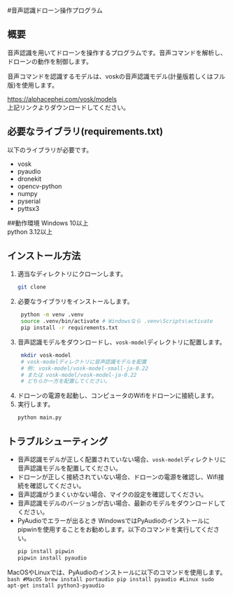 #音声認識ドローン操作プログラム

## 概要
音声認識を用いてドローンを操作するプログラムです。音声コマンドを解析し、ドローンの動作を制御します。<p>
音声コマンドを認識するモデルは、voskの音声認識モデル(計量版若しくはフル版)を使用します。<p>
https://alphacephei.com/vosk/models<br>
上記リンクよりダウンロードしてください。
## 必要なライブラリ(requirements.txt)
以下のライブラリが必要です。<br>
- vosk
- pyaudio
- dronekit
- opencv-python
- numpy
- pyserial
- pyttsx3

##動作環境
Windows 10以上<br>
python 3.12以上<br>
## インストール方法
1. 適当なディレクトリにクローンします。
   ```bash
   git clone
   ```
2. 必要なライブラリをインストールします。
   ```bash
    python -m venv .venv
    source .venv/bin/activate # Windowsなら .venv\Scripts\activate
    pip install -r requirements.txt
   ```
3. 音声認識モデルをダウンロードし、`vosk-model`ディレクトリに配置します。
   ```bash
    mkdir vosk-model
    # vosk-modelディレクトリに音声認識モデルを配置
    # 例: vosk-model/vosk-model-small-ja-0.22
    # または vosk-model/vosk-model-ja-0.22
    # どちらか一方を配置してください。
    ```
4. ドローンの電源を起動し、コンピュータのWifiをドローンに接続します。
5. 実行します。
   ```bash
   python main.py
   ```
## トラブルシューティング
- 音声認識モデルが正しく配置されていない場合、`vosk-model`ディレクトリに音声認識モデルを配置してください。
- ドローンが正しく接続されていない場合、ドローンの電源を確認し、Wifi接続を確認してください。
- 音声認識がうまくいかない場合、マイクの設定を確認してください。
- 音声認識モデルのバージョンが古い場合、最新のモデルをダウンロードしてください。
- PyAudioでエラーが出るとき
WindowsではPyAudioのインストールにpipwinを使用することをお勧めします。以下のコマンドを実行してください。
    ```bash
    pip install pipwin
    pipwin install pyaudio
    ```
MacOSやLinuxでは、PyAudioのインストールに以下のコマンドを使用します。
    ```bash
    #MacOS
    brew install portaudio
    pip install pyaudio
    #Linux
    sudo apt-get install python3-pyaudio
    ```
